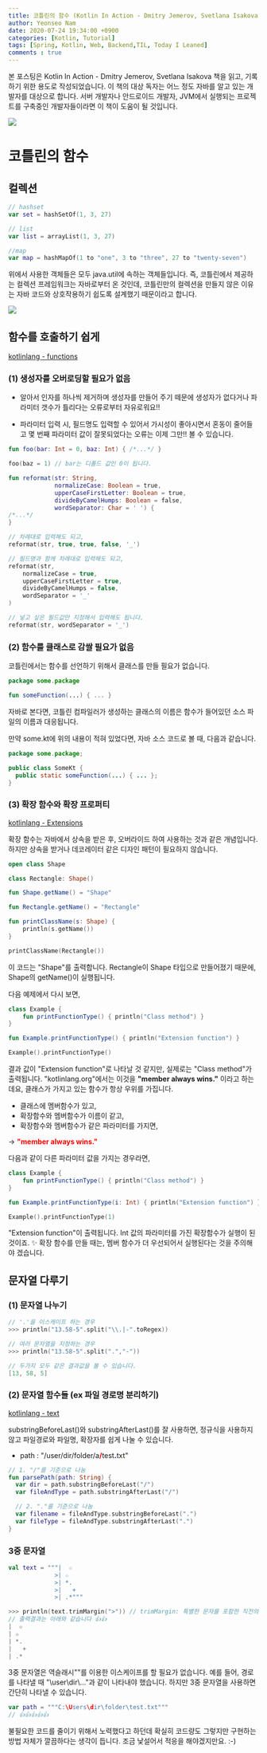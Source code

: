 ```yaml
---
title: 코틀린의 함수 (Kotlin In Action - Dmitry Jemerov, Svetlana Isakova)
author: Yeonseo Nam
date: 2020-07-24 19:34:00 +0900
categories: [Kotlin, Tutorial]
tags: [Spring, Kotlin, Web, Backend,TIL, Today I Leaned]
comments : true
---
```


본 포스팅은 Kotlin In Action - Dmitry Jemerov, Svetlana Isakova 책을 읽고, 기록하기 위한 용도로 작성되었습니다. 이 책의 대상 독자는 어느 정도 자바를 알고 있는 개발자를 대상으로 합니다. 서버 개발자나 안드로이드 개발자, JVM에서 실행되는 프로젝트를 구축중인 개발자들이라면 이 책이 도움이 될 것입니다.


<img class="image fit" src="/post/images/springKotlin.png">


# 코틀린의 함수

## 컬렉션

```kotlin
// hashset
var set = hashSetOf(1, 3, 27)

// list
var list = arrayList(1, 3, 27)

//map
var map = hashMapOf(1 to "one", 3 to "three", 27 to "twenty-seven")
```

위에서 사용한 객체들은 모두 java.util에 속하는 객체들입니다. 즉, 코틀린에서 제공하는 컬렉션 프레임워크는 자바로부터 온 것인데, 코틀린만의 컬렉션을 만들지 않은 이유는 자바 코드와 상호작용하기 쉽도록 설계했기 때문이라고 합니다.

<img class="image fit" src="/post/images/2020-07-27-collections-diagram.png">


## 함수를 호출하기 쉽게

[kotlinlang - functions](https://kotlinlang.org/docs/reference/functions.html#named-arguments)


### (1) 생성자를 오버로딩할 필요가 없음 

* 알아서 인자를 하나씩 제거하며 생성자를 만들어 주기 떼문에 생성자가 없다거나 파라미터 갯수가 틀리다는 오류로부터 자유로워요!!

* 파라미터 입력 시, 필드명도 입력할 수 있어서 가시성이 좋아시면서 혼동이 줄어들고 몇 번째 파라미터 값이 잘못되었다는 오류는 이제 그만!! 볼 수 있습니다.

```kotlin
fun foo(bar: Int = 0, baz: Int) { /*...*/ }

foo(baz = 1) // bar는 디폴드 값인 0이 됩니다.
```

```kotlin
fun reformat(str: String,
             normalizeCase: Boolean = true,
             upperCaseFirstLetter: Boolean = true,
             divideByCamelHumps: Boolean = false,
             wordSeparator: Char = ' ') {
/*...*/
}

// 차례대로 입력해도 되고,
reformat(str, true, true, false, '_')

// 필드명과 함께 차례대로 입력해도 되고,
reformat(str,
    normalizeCase = true,
    upperCaseFirstLetter = true,
    divideByCamelHumps = false,
    wordSeparator = '_'
)

// 넣고 싶은 필드값만 지정해서 입력해도 됩니다.
reformat(str, wordSeparator = '_')
```


### (2) 함수를 클래스로 감쌀 필요가 없음

코틀린에서는 함수를 선언하기 위해서 클래스를 만들 필요가 없습니다. 

```kotlin
package some.package

fun someFunction(...) { ... }
```

자바로 본다면, 코틀린 컴파일러가 생성하는 클래스의 이름은 함수가 들어있던 소스 파일의 이름과 대응됩니다.

만약 some.kt에 위의 내용이 적혀 있었다면, 자바 소스 코드로 볼 때, 다음과 같습니다.

```java
package some.package;

public class SomeKt {
  public static someFunction(...) { ... };
}
```

### (3) 확장 함수와 확장 프로퍼티

[kotlinlang - Extensions](https://kotlinlang.org/docs/reference/extensions.html)

확장 함수는 자바에서 상속을 받은 후, 오버라이드 하여 사용하는 것과 같은 개념입니다. 하지만 상속을 받거나 데코레이터 같은 디자인 패턴이 필요하지 않습니다. 

```kotlin
open class Shape

class Rectangle: Shape()

fun Shape.getName() = "Shape"

fun Rectangle.getName() = "Rectangle"

fun printClassName(s: Shape) {
    println(s.getName())
}    

printClassName(Rectangle())
```

이 코드는 "Shape"를 출력합니다. Rectangle이 Shape 타입으로 만들어졌기 때문에, Shape의 getName()이 실행됩니다.

다음 예제에서 다시 보면,
```kotlin
class Example {
    fun printFunctionType() { println("Class method") }
}

fun Example.printFunctionType() { println("Extension function") }

Example().printFunctionType()
```

결과 값이 "Extension function"로 나타날 것 같지만, 실제로는 "Class method"가 출력됩니다. "kotlinlang.org"에서는 이것을 <strong>"member always wins."</strong> 이라고 하는데요, 클래스가 가지고 있는 함수가 항상 우위를 가집니다.

* 클래스에 멤버함수가 있고,
* 확장함수와 멤버함수가 이름이 같고,
* 확장함수와 멤버함수가 같은 파라미터를 가지면,

-> <strong style="color: red">"member always wins."</strong>

다음과 같이 다른 파라미터 값을 가지는 경우라면, 

```kotlin
class Example {
    fun printFunctionType() { println("Class method") }
}

fun Example.printFunctionType(i: Int) { println("Extension function") }

Example().printFunctionType(1)
```

"Extension function"이 출력됩니다. Int 값의 파라미터를 가진 확장함수가 실행이 된 것이죠. ✨
확장 함수를 만들 때는, 멤버 함수가 더 우선되어서 실행된다는 것을 주의해야 겠습니다.


## 문자열 다루기

### (1) 문자열 나누기

```kotlin
// '.'을 이스캐이프 하는 경우
>>> println("13.58-5".split("\\.|-".toRegex))

// 여러 문자열을 지정하는 경우
>>> println("13.58-5".split(".","-"))

// 두가지 모두 같은 결과값을 볼 수 있습니다.
[13, 58, 5]
```

### (2) 문자열 함수들 (ex 파일 경로명 분리하기)

[kotlinlang - text](https://kotlinlang.org/api/latest/jvm/stdlib/kotlin.text/)

substringBeforeLast()와 substringAfterLast()를 잘 사용하면, 정규식을 사용하지 않고 파일경로와 파일명, 확장자를 쉽게 나눌 수 있습니다.

* path : "/user/dir/folder/a<strong style="color:red">/</strong>test<strong style="color:blue">.</strong>txt"

```kotlin
// 1. "/"를 기준으로 나눔
fun parsePath(path: String) {
  var dir = path.substringBeforeLast("/")
  var fileAndType = path.substringAfterLast("/")

  // 2. "."를 기준으로 나눔
  var filename = fileAndType.substringBeforeLast(".")
  var fileType = fileAndType.substringAfterLast(".")
}
```

### 3중 문자열

```kotlin
val text = """|  ☆
             >| ☆
             >| *.
             >|   +
             >| .*"""

>>> println(text.trimMargin(">")) // trimMargin: 특별한 문자를 포함한 직전의 공백을 제거
// 출력결과는 아래와 같습니다 👍👍
|  ☆
| ☆
| *.
|   +
| .*
```


3중 문자열은 역슬래시"\"를 이용한 이스케이프를 할 필요가 없습니다. 예를 들어, 경로를 나타낼 때 "\\user\\dir\\..."과 같이 나타내야 했습니다. 하지만 3중 문자열을 사용하면 간단히 나타낼 수 있습니다. 

```kotlin
var path = """C:\Users\dir\folder\test.txt"""
// 👍👍👍👍👍
```


불필요한 코드를 줄이기 위해서 노력했다고 하던데 확실히 코드량도 그렇지만 구현하는 방법 자체가 깔끔하다는 생각이 듭니다. 조금 낯설어서 적응을 해야겠지만요. :-)
